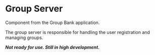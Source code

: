# Group Server

Component from the Group Bank application.

The group server is responsible for handling the user registration and managing groups. 

**_Not ready for use. Still in high development._**